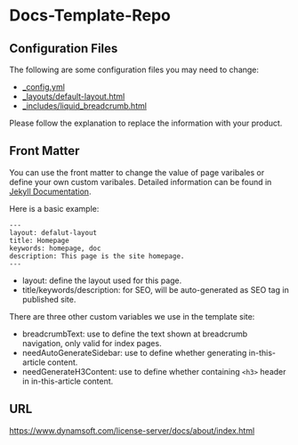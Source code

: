 # Docs-Template-Repo

## Configuration Files

The following are some configuration files you may need to change:

- [_config.yml](_config.yml)
- [_layouts/default-layout.html](_layouts/default-layout.html)
- [_includes/liquid_breadcrumb.html](_includes/liquid_breadcrumb.html)

Please follow the explanation to replace the information with your product.


## Front Matter

You can use the front matter to change the value of page varibales or define your own custom varibales. Detailed information can be found in [Jekyll Documentation](https://jekyllrb.com/docs/front-matter/).

 Here is a basic example:

```
---
layout: defalut-layout
title: Homepage
keywords: homepage, doc
description: This page is the site homepage.
---
```

- layout: define the layout used for this page.
- title/keywords/description: for SEO, will be auto-generated as SEO tag in published site. 


There are three other custom variables we use in the template site:

- breadcrumbText: use to define the text shown at breadcrumb navigation, only valid for index pages.
- needAutoGenerateSidebar: use to define whether generating in-this-article content.
- needGenerateH3Content: use to define whether containing `<h3>` header in in-this-article content.

## URL

https://www.dynamsoft.com/license-server/docs/about/index.html


